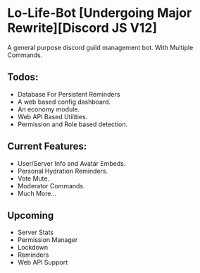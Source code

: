 # Lo-Life-Bot [Undergoing Major Rewrite]**[Discord JS V12]**
A general purpose discord guild management bot. With Multiple Commands.

## Todos:
- Database For Persistent Reminders
- A web based config dashboard.
- An economy module.
- Web API Based Utilities.
- Permission and Role based detection.

## Current Features:
- User/Server Info and Avatar Embeds.
- Personal Hydration Reminders.
- Vote Mute.
- Moderator Commands.
- Much More...

 ## Upcoming
 - Server Stats
 - Permission Manager
 - Lockdown
 - Reminders
 - Web API Support
